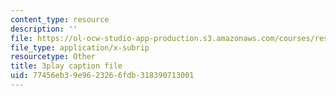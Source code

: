 ```yaml
---
content_type: resource
description: ''
file: https://ol-ocw-studio-app-production.s3.amazonaws.com/courses/res-6-012-introduction-to-probability-spring-2018/77456eb39e9623266fdb318390713001_d5mV88S2fNY.srt
file_type: application/x-subrip
resourcetype: Other
title: 3play caption file
uid: 77456eb3-9e96-2326-6fdb-318390713001
---
```

